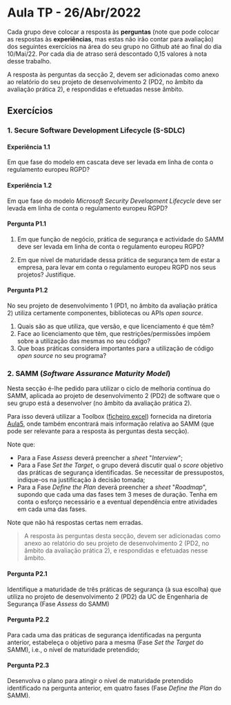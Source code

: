 
# Aula TP - 26/Abr/2022

Cada grupo deve colocar a resposta às **perguntas** (note que pode colocar as respostas às **experiências**, mas estas não irão contar para avaliação) dos seguintes exercícios na área do seu grupo no Github até ao final do dia 10/Mai/22. Por cada dia de atraso será descontado 0,15 valores à nota desse trabalho.

A resposta às perguntas da secção 2, devem ser adicionadas como anexo ao relatório do seu projeto de desenvolvimento 2 (PD2, no âmbito da avaliação prática 2), e respondidas e efetuadas nesse âmbito.

## Exercícios

### 1. Secure Software Development Lifecycle (S-SDLC)

#### Experiência 1.1

Em que fase do modelo em cascata deve ser levada em linha de conta o regulamento europeu RGPD?

#### Experiência 1.2

Em que fase do modelo _Microsoft Security Development Lifecycle_ deve ser levada em linha de conta o regulamento europeu RGPD?

#### Pergunta P1.1

1. Em que função de negócio, prática de segurança e actividade do SAMM deve ser levada em linha de conta o regulamento europeu RGPD?

2. Em que nível de maturidade dessa prática de segurança tem de estar a empresa, para levar em conta o regulamento europeu RGPD nos seus projetos? Justifique.

#### Pergunta P1.2

No seu projeto de desenvolvimento 1 (PD1, no âmbito da avaliação prática 2) utiliza certamente componentes, bibliotecas ou APIs _open source_.

1. Quais são as que utiliza, que versão, e que licenciamento é que têm?
2. Face ao licenciamento que têm, que restrições/permissões impõem sobre a utilização das mesmas no seu código?
3. Que boas práticas considera importantes para a utilização de código _open source_ no seu programa?

### 2. SAMM (_Software Assurance Maturity Model_)

Nesta secção é-lhe pedido para utilizar o ciclo de melhoria contínua do SAMM, aplicada ao projeto de desenvolvimento 2 (PD2) de software que o seu grupo está a desenvolver (no âmbito da avaliação prática 2).

Para isso deverá utilizar a Toolbox ([ficheiro excel](Aula9/SAMM/SAMM_Assessment_Toolbox_v1.5_FINAL.xlsx)) fornecida na diretoria [Aula5](Aula9/SAMM), onde também encontrará mais informação relativa ao SAMM (que pode ser relevante para a resposta às perguntas desta secção).

Note que:

+ Para a Fase _Assess_ deverá preencher a _sheet_ "_Interview_";
+ Para a Fase _Set the Target_, o grupo deverá discutir qual o  _score_ objetivo das práticas de segurança identificadas. Se necessitar de pressupostos, indique-os na justificação à decisão tomada;
+ Para a Fase _Define the Plan_ deverá preencher a _sheet_ "_Roadmap_", supondo que cada uma das fases tem 3 meses de duração. Tenha em conta o esforço necessário e a eventual dependência entre atividades em cada uma das fases.

Note que não há respostas certas nem erradas.

> A resposta às perguntas desta secção, devem ser adicionadas como anexo ao relatório do seu projeto de desenvolvimento 2 (PD2, no âmbito da avaliação prática 2), e respondidas e efetuadas nesse âmbito.

#### Pergunta P2.1

Identifique a maturidade de três práticas de segurança (à sua escolha) que utiliza no projeto de desenvolvimento 2 (PD2) da UC de Engenharia de Segurança (Fase _Assess_ do SAMM)

#### Pergunta P2.2

Para cada uma das práticas de segurança identificadas na pergunta anterior, estabeleça o objetivo para a mesma (Fase _Set the Target_ do SAMM), i.e., o nível de maturidade pretendido;

#### Pergunta P2.3

Desenvolva o plano para atingir o nível de maturidade pretendido identificado na pergunta anterior, em quatro fases (Fase _Define the Plan_ do SAMM).

